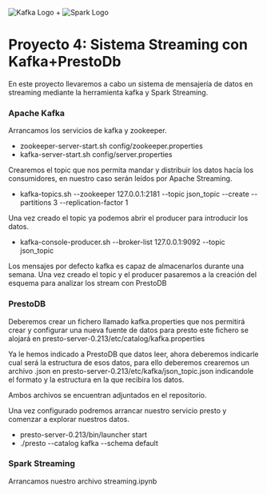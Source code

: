 ![Kafka Logo](https://grape.solutions/img/partners/logo_kafka.png) + ![Spark Logo](http://spark-mooc.github.io/web-assets/images/ta_Spark-logo-small.png)

# Proyecto 4: Sistema Streaming con Kafka+PrestoDb

En este proyecto llevaremos a cabo un sistema de mensajería de datos en streaming mediante la herramienta kafka y Spark Streaming.

### Apache Kafka

Arrancamos los servicios de kafka y zookeeper.

- zookeeper-server-start.sh config/zookeeper.properties
- kafka-server-start.sh config/server.properties

Crearemos el topic que nos permita mandar y distribuir los datos hacía los consumidores, 
en nuestro caso serán leídos por Apache Streaming.

- kafka-topics.sh --zookeeper 127.0.0.1:2181 --topic json_topic --create --partitions 3 --replication-factor 1

Una vez creado el topic ya podemos abrir el producer para introducir los datos.

- kafka-console-producer.sh --broker-list 127.0.0.1:9092 --topic json_topic

Los mensajes por defecto kafka es capaz de almacenarlos durante una semana. Una vez creado el topic y el producer pasaremos a la creación del esquema para analizar los stream con PrestoDB

### PrestoDB

Deberemos crear un fichero llamado kafka.properties que nos permitirá crear y configurar una nueva fuente de datos para presto este fichero se alojará en presto-server-0.213/etc/catalog/kafka.properties

Ya le hemos indicado a PrestoDB que datos leer, ahora deberemos indicarle cual será la estructura de esos datos, para ello deberemos crearemos un archivo .json en presto-server-0.213/etc/kafka/json_topic.json indicandole el formato y la estructura en la que recibira los datos.

Ambos archivos se encuentran adjuntados en el repositorio. 

Una vez configurado podremos arrancar nuestro servicio presto y comenzar a explorar nuestros datos. 

- presto-server-0.213/bin/launcher start
- ./presto --catalog kafka --schema default

### Spark Streaming

Arrancamos nuestro archivo streaming.ipynb 